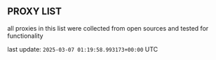 ## PROXY LIST

all proxies in this list were collected from open sources and tested for functionality

last update: `2025-03-07 01:19:58.993173+00:00` UTC
